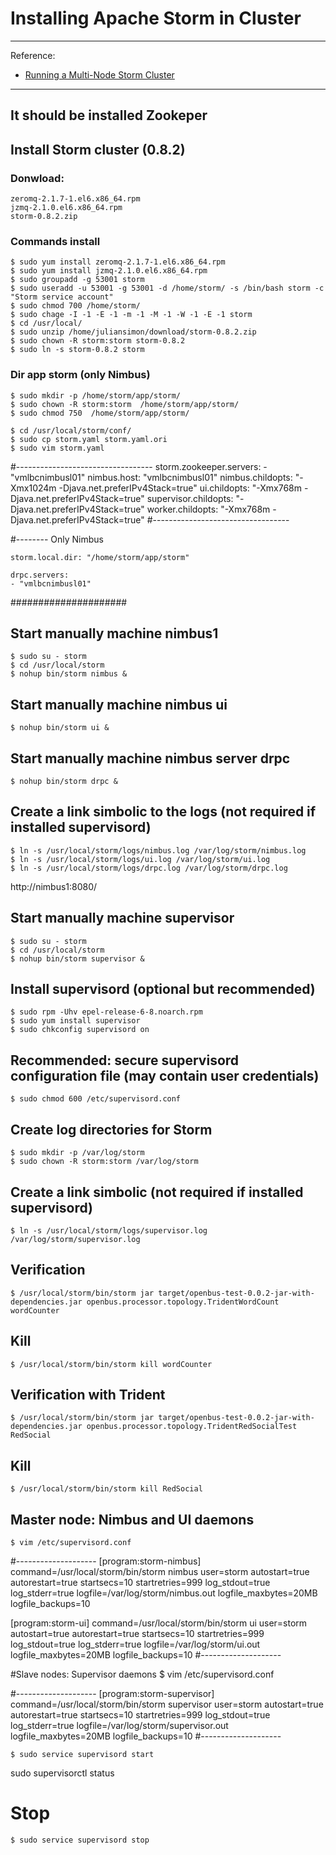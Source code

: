 # Installing Apache Storm in Cluster

---

Reference: 

* <a href="http://www.michael-noll.com/tutorials/running-multi-node-storm-cluster/">Running a Multi-Node Storm Cluster</a>

---


## It should be installed Zookeper

<a name="Install-Storm"></a>

## Install Storm cluster (0.8.2)  

### Donwload: 

    zeromq-2.1.7-1.el6.x86_64.rpm
    jzmq-2.1.0.el6.x86_64.rpm
    storm-0.8.2.zip

### Commands install

    $ sudo yum install zeromq-2.1.7-1.el6.x86_64.rpm
    $ sudo yum install jzmq-2.1.0.el6.x86_64.rpm
    $ sudo groupadd -g 53001 storm
    $ sudo useradd -u 53001 -g 53001 -d /home/storm/ -s /bin/bash storm -c "Storm service account"
    $ sudo chmod 700 /home/storm/
    $ sudo chage -I -1 -E -1 -m -1 -M -1 -W -1 -E -1 storm
    $ cd /usr/local/
    $ sudo unzip /home/juliansimon/download/storm-0.8.2.zip
    $ sudo chown -R storm:storm storm-0.8.2
    $ sudo ln -s storm-0.8.2 storm

### Dir app storm (only Nimbus)

    $ sudo mkdir -p /home/storm/app/storm/
    $ sudo chown -R storm:storm  /home/storm/app/storm/
    $ sudo chmod 750  /home/storm/app/storm/

    $ cd /usr/local/storm/conf/
    $ sudo cp storm.yaml storm.yaml.ori
	$ sudo vim storm.yaml
#----------------------------------
     storm.zookeeper.servers:
      - "vmlbcnimbusl01"
     nimbus.host: "vmlbcnimbusl01"
     nimbus.childopts: "-Xmx1024m -Djava.net.preferIPv4Stack=true"
     ui.childopts: "-Xmx768m -Djava.net.preferIPv4Stack=true"
     supervisor.childopts: "-Djava.net.preferIPv4Stack=true"
     worker.childopts: "-Xmx768m -Djava.net.preferIPv4Stack=true"
#----------------------------------

#-------- 
Only Nimbus
 
    storm.local.dir: "/home/storm/app/storm" 

    drpc.servers:
    - "vmlbcnimbusl01"

#####################

## Start manually machine nimbus1

    $ sudo su - storm
    $ cd /usr/local/storm
    $ nohup bin/storm nimbus &

## Start manually machine nimbus ui

    $ nohup bin/storm ui &

## Start manually machine nimbus server drpc

    $ nohup bin/storm drpc &

## Create a link simbolic to the logs (not required if installed supervisord)

    $ ln -s /usr/local/storm/logs/nimbus.log /var/log/storm/nimbus.log
    $ ln -s /usr/local/storm/logs/ui.log /var/log/storm/ui.log
    $ ln -s /usr/local/storm/logs/drpc.log /var/log/storm/drpc.log
    
http://nimbus1:8080/

## Start manually machine supervisor

    $ sudo su - storm
    $ cd /usr/local/storm
    $ nohup bin/storm supervisor &


## Install supervisord (optional but recommended)

    $ sudo rpm -Uhv epel-release-6-8.noarch.rpm
    $ sudo yum install supervisor
    $ sudo chkconfig supervisord on

## Recommended: secure supervisord configuration file (may contain user credentials)

    $ sudo chmod 600 /etc/supervisord.conf

## Create log directories for Storm

    $ sudo mkdir -p /var/log/storm
    $ sudo chown -R storm:storm /var/log/storm

## Create a link simbolic (not required if installed supervisord)

    $ ln -s /usr/local/storm/logs/supervisor.log /var/log/storm/supervisor.log

## Verification

    $ /usr/local/storm/bin/storm jar target/openbus-test-0.0.2-jar-with-dependencies.jar openbus.processor.topology.TridentWordCount wordCounter

## Kill

    $ /usr/local/storm/bin/storm kill wordCounter

## Verification with Trident

    $ /usr/local/storm/bin/storm jar target/openbus-test-0.0.2-jar-with-dependencies.jar openbus.processor.topology.TridentRedSocialTest RedSocial

## Kill

    $ /usr/local/storm/bin/storm kill RedSocial

## Master node: Nimbus and UI daemons

    $ vim /etc/supervisord.conf


#--------------------
[program:storm-nimbus]
command=/usr/local/storm/bin/storm nimbus
user=storm
autostart=true
autorestart=true
startsecs=10
startretries=999
log_stdout=true
log_stderr=true
logfile=/var/log/storm/nimbus.out
logfile_maxbytes=20MB
logfile_backups=10

[program:storm-ui]
command=/usr/local/storm/bin/storm ui
user=storm
autostart=true
autorestart=true
startsecs=10
startretries=999
log_stdout=true
log_stderr=true
logfile=/var/log/storm/ui.out
logfile_maxbytes=20MB
logfile_backups=10
#--------------------

#Slave nodes: Supervisor daemons
    $ vim /etc/supervisord.conf

#--------------------
[program:storm-supervisor]
command=/usr/local/storm/bin/storm supervisor
user=storm
autostart=true
autorestart=true
startsecs=10
startretries=999
log_stdout=true
log_stderr=true
logfile=/var/log/storm/supervisor.out
logfile_maxbytes=20MB
logfile_backups=10
#--------------------

    $ sudo service supervisord start
sudo supervisorctl status

# Stop
    $ sudo service supervisord stop

